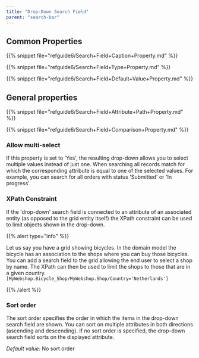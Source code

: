 ```yaml
---
title: "Drop-Down Search Field"
parent: "search-bar"
---
```



## Common Properties

{{% snippet file="refguide6/Search+Field+Caption+Property.md" %}}

{{% snippet file="refguide6/Search+Field+Type+Property.md" %}}

{{% snippet file="refguide6/Search+Field+Default+Value+Property.md" %}}

## General properties

{{% snippet file="refguide6/Search+Field+Attribute+Path+Property.md" %}}

{{% snippet file="refguide6/Search+Field+Comparison+Property.md" %}}

### Allow multi-select

If this property is set to 'Yes', the resulting drop-down allows you to select multiple values instead of just one. When searching all records match for which the corresponding attribute is equal to one of the selected values. For example, you can search for all orders with status 'Submitted' or 'In progress'.

### XPath Constraint

If the 'drop-down' search field is connected to an attribute of an associated entity (as opposed to the grid entity itself) the XPath constraint can be used to limit  objects shown in the drop-down.

{{% alert type="info" %}}

Let us say you have a grid showing bicycles. In the domain model the bicycle has an association to the shops where you can buy those bicycles. You can add a search field to the grid allowing the end user to select a shop by name. The XPath can then be used to limit the shops to those that are in a given country.
`[MyWebshop.Bicycle_Shop/MyWebshop.Shop/Country='Netherlands']`

{{% /alert %}}

### Sort order

The sort order specifies the order in which the items in the drop-down search field are shown. You can sort on multiple attributes in both directions (ascending and descending). If no sort order is specified, the drop-down search field sorts on the displayed attribute.

_Default value:_ No sort order
